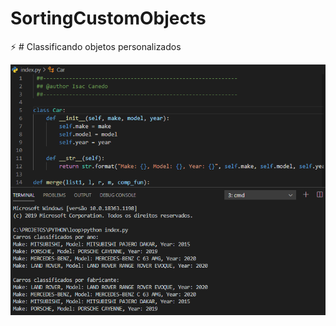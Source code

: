 # SortingCustomObjects
:zap: # Classificando objetos personalizados

<img src="https://github.com/isaccanedo/SortingCustomObjects/blob/master/car.png">
